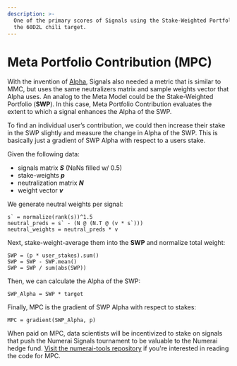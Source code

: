 ```yaml
---
description: >-
  One of the primary scores of Signals using the Stake-Weighted Portfolio and
  the 60D2L chili target.
---
```


# Meta Portfolio Contribution (MPC)

With the invention of [Alpha](alpha.md), Signals also needed a metric that is similar to MMC, but uses the same neutralizers matrix and sample weights vector that Alpha uses. An analog to the Meta Model could be the Stake-Weighted Portfolio (**SWP**). In this case, Meta Portfolio Contribution evaluates the extent to which a signal enhances the Alpha of the SWP.

To find an individual user’s contribution, we could then increase their stake in the SWP slightly and measure the change in Alpha of the SWP. This is basically just a gradient of SWP Alpha with respect to a users stake.

Given the following data:

* signals matrix _**S**_ (NaNs filled w/ 0.5)
* stake-weights _**p**_
* neutralization matrix _**N**_
* weight vector _**v**_

We generate neutral weights per signal:

```
s` = normalize(rank(s))^1.5
neutral_preds = s` - (N @ (N.T @ (v * s`)))
neutral_weights = neutral_preds * v
```

Next, stake-weight-average them into the **SWP** and normalize total weight:

```
SWP = (p * user_stakes).sum()
SWP = SWP - SWP.mean()
SWP = SWP / sum(abs(SWP))
```

Then, we can calculate the Alpha of the SWP:

```
SWP_Alpha = SWP * target
```

Finally, MPC is the gradient of SWP Alpha with respect to stakes:

```
MPC = gradient(SWP_Alpha, p)
```

When paid on MPC, data scientists will be incentivized to stake on signals that push the Numerai Signals tournament to be valuable to the Numerai hedge fund. [Visit the numerai-tools repository](https://github.com/numerai/numerai-tools/blob/eb4252237b92f379fcd8c4dc2e0b546fae218f10/numerai_tools/scoring.py#L577-L620) if you're interested in reading the code for MPC.
